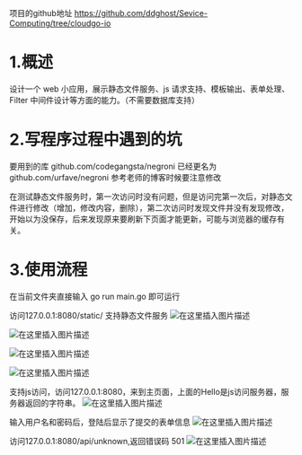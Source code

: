 项目的github地址 
https://github.com/ddghost/Sevice-Computing/tree/cloudgo-io

# 1.概述
设计一个 web 小应用，展示静态文件服务、js 请求支持、模板输出、表单处理、Filter 中间件设计等方面的能力。（不需要数据库支持）

# 2.写程序过程中遇到的坑
要用到的库 github.com/codegangsta/negroni 已经更名为 github.com/urfave/negroni 参考老师的博客时候要注意修改

在测试静态文件服务时，第一次访问时没有问题，但是访问完第一次后，对静态文件进行修改（增加，修改内容，删除），第二次访问时发现文件并没有发现修改，开始以为没保存，后来发现原来要刷新下页面才能更新，可能与浏览器的缓存有关。


# 3.使用流程
在当前文件夹直接输入 go run main.go 即可运行

访问127.0.0.1:8080/static/ 支持静态文件服务
![在这里插入图片描述](https://img-blog.csdnimg.cn/20181111120538400.jpg?x-oss-process=image/watermark,type_ZmFuZ3poZW5naGVpdGk,shadow_10,text_aHR0cHM6Ly9ibG9nLmNzZG4ubmV0L0REZ2hzb3Q=,size_16,color_FFFFFF,t_70)


![在这里插入图片描述](https://img-blog.csdnimg.cn/20181111121020535.jpg?x-oss-process=image/watermark,type_ZmFuZ3poZW5naGVpdGk,shadow_10,text_aHR0cHM6Ly9ibG9nLmNzZG4ubmV0L0REZ2hzb3Q=,size_16,color_FFFFFF,t_70)


![在这里插入图片描述](https://img-blog.csdnimg.cn/20181111121033803.jpg?x-oss-process=image/watermark,type_ZmFuZ3poZW5naGVpdGk,shadow_10,text_aHR0cHM6Ly9ibG9nLmNzZG4ubmV0L0REZ2hzb3Q=,size_16,color_FFFFFF,t_70)


![在这里插入图片描述](https://img-blog.csdnimg.cn/20181111121105287.jpg?x-oss-process=image/watermark,type_ZmFuZ3poZW5naGVpdGk,shadow_10,text_aHR0cHM6Ly9ibG9nLmNzZG4ubmV0L0REZ2hzb3Q=,size_16,color_FFFFFF,t_70)


支持js访问，访问127.0.0.1:8080，来到主页面，上面的Hello是js访问服务器，服务器返回的字符串。
![在这里插入图片描述](https://img-blog.csdnimg.cn/20181113230553976.jpg?x-oss-process=image/watermark,type_ZmFuZ3poZW5naGVpdGk,shadow_10,text_aHR0cHM6Ly9ibG9nLmNzZG4ubmV0L0REZ2hzb3Q=,size_16,color_FFFFFF,t_70)

输入用户名和密码后，登陆后显示了提交的表单信息
![在这里插入图片描述](https://img-blog.csdnimg.cn/20181111121233243.jpg?x-oss-process=image/watermark,type_ZmFuZ3poZW5naGVpdGk,shadow_10,text_aHR0cHM6Ly9ibG9nLmNzZG4ubmV0L0REZ2hzb3Q=,size_16,color_FFFFFF,t_70)

访问127.0.0.1:8080/api/unknown,返回错误码 501
![在这里插入图片描述](https://img-blog.csdnimg.cn/201811111213109.jpg?x-oss-process=image/watermark,type_ZmFuZ3poZW5naGVpdGk,shadow_10,text_aHR0cHM6Ly9ibG9nLmNzZG4ubmV0L0REZ2hzb3Q=,size_16,color_FFFFFF,t_70)
